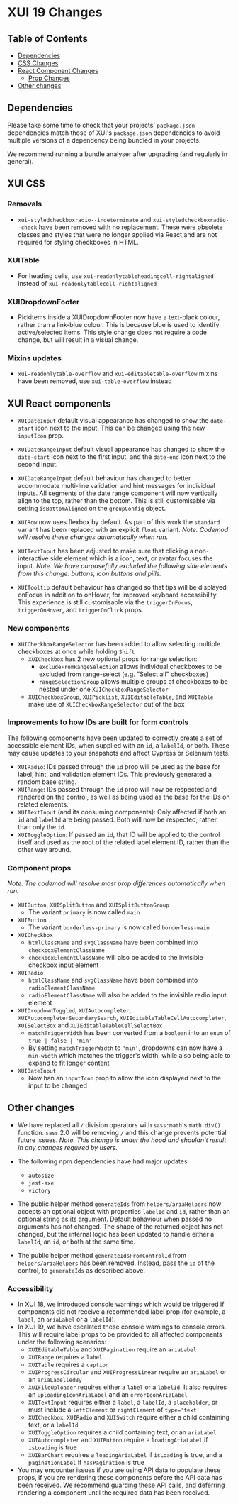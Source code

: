 # XUI 19 Changes

## Table of Contents

- [Dependencies](#Dependencies)
- [CSS Changes](#XUI-CSS)
- [React Component Changes](#XUI-React-components)
  - [Prop Changes](#Component-props)
- [Other changes](#Other-changes)

## Dependencies

Please take some time to check that your projects' `package.json` dependencies match those of XUI's `package.json` dependencies to avoid multiple versions of a dependency being bundled in your projects.

We recommend running a bundle analyser after upgrading (and regularly in general).

## XUI CSS

### Removals

- `xui-styledcheckboxradio--indeterminate` and `xui-styledcheckboxradio--check` have been removed with no replacement. These were obsolete classes and styles that were no longer applied via React and are not required for styling checkboxes in HTML.

### XUITable

- For heading cells, use `xui-readonlytableheadingcell-rightaligned` instead of `xui-readonlytablecell-rightaligned`

### XUIDropdownFooter

- Pickitems inside a XUIDropdownFooter now have a text-black colour, rather than a link-blue colour. This is because blue is used to identify active/selected items. This style change does not require a code change, but will result in a visual change.

### Mixins updates

- `xui-readonlytable-overflow` and `xui-editabletable-overflow` mixins have been removed, use `xui-table-overflow` instead

## XUI React components

- `XUIDateInput` default visual appearance has changed to show the `date-start` icon next to the input. This can be changed using the new `inputIcon` prop.

- `XUIDateRangeInput` default visual appearance has changed to show the `date-start` icon next to the first input, and the `date-end` icon next to the second input.

- `XUIDateRangeInput` default behaviour has changed to better accommodate multi-line validation and hint messages for individual inputs. All segments of the date range component will now vertically align to the top, rather than the bottom. This is still customisable via setting `isBottomAligned` on the `groupConfig` object.

- `XUIRow` now uses flexbox by default. As part of this work the `standard` variant has been replaced with an explicit `float` variant. _Note. Codemod will resolve these changes automatically when run._

- `XUITextInput` has been adjusted to make sure that clicking a non-interactive side element which is a icon, text, or avatar focuses the input. _Note. We have purposefully excluded the following side elements from this change: buttons, icon buttons and pills._

- `XUITooltip` default behaviour has changed so that tips will be displayed onFocus in addition to onHover, for improved keyboard accessibility. This experience is still customisable via the `triggerOnFocus`, `triggerOnHover`, and `triggerOnClick` props.

### New components

- `XUICheckboxRangeSelector` has been added to allow selecting multiple checkboxes at once while holding `Shift`
  - `XUICheckbox` has 2 new optional props for range selection:
    - `excludeFromRangeSelection` allows individual checkboxes to be excluded from range-select (e.g. "Select all" checkboxes)
    - `rangeSelectionGroup` allows multiple groups of checkboxes to be nested under one `XUICheckboxRangeSelector`
  - `XUICheckboxGroup`, `XUIPicklist`, `XUIEditableTable`, and `XUITable` make use of `XUICheckboxRangeSelector` out of the box

### Improvements to how IDs are built for form controls

The following components have been updated to correctly create a set of accessible element IDs, when supplied with an `id`, a `labelId`, or both. These may cause updates to your snapshots and affect Cypress or Selenium tests.

- `XUIRadio`: IDs passed through the `id` prop will be used as the base for label, hint, and validation element IDs. This previously generated a random base string.
- `XUIRange`: IDs passed through the `id` prop will now be respected and rendered on the control, as well as being used as the base for the IDs on related elements.
- `XUITextInput` (and its consuming components): Only affected if both an `id` and `labelId` are being passed. Both will now be respected, rather than only the `id`.
- `XUIToggleOption`: If passed an `id`, that ID will be applied to the control itself and used as the root of the related label element ID, rather than the other way around.

### Component props

_Note. The codemod will resolve most prop differences automatically when run._

- `XUIButton`, `XUISplitButton` and `XUISplitButtonGroup`
  - The variant `primary` is now called `main`
- `XUIButton`
  - The variant `borderless-primary` is now called `borderless-main`
- `XUICheckbox`
  - `htmlClassName` and `svgClassName` have been combined into `checkboxElementClassName`
  - `checkboxElementClassName` will also be added to the invisible checkbox input element
- `XUIRadio`
  - `htmlClassName` and `svgClassName` have been combined into `radioElementClassName`
  - `radioElementClassName` will also be added to the invisible radio input element
- `XUIDropdownToggled`, `XUIAutocompleter`, `XUIAutocompleterSecondarySearch`, `XUIEditableTableCellAutocompleter`, `XUISelectBox` and `XUIEditableTableCellSelectBox`
  - `matchTriggerWidth` has been converted from a `boolean` into an `enum` of `true | false | 'min'`
  - By setting `matchTriggerWidth` to `'min'`, dropdowns can now have a `min-width` which matches the trigger's width, while also being able to expand to fit longer content
- `XUIDateInput`
  - Now han an `inputIcon` prop to allow the icon displayed next to the input to be changed

## Other changes

- We have replaced all `/` division operators with `sass:math`'s `math.div()` function. `sass` 2.0 will be removing `/` and this change prevents potential future issues. _Note. This change is under the hood and shouldn't result in any changes required by users._

- The following npm dependencies have had major updates:

  - `autosize`
  - `jest-axe`
  - `victory`

- The public helper method `generateIds` from `helpers/ariaHelpers` now accepts an optional object with properties `labelId` and `id`, rather than an optional string as its argument. Default behaviour when passed no arguments has not changed. The shape of the returned object has not changed, but the internal logic has been updated to handle either a `labelId`, an `id`, or both at the same time.
- The public helper method `generateIdsFromControlId` from `helpers/ariaHelpers` has been removed. Instead, pass the `id` of the control, to `generateIds` as described above.

### Accessibility

- In XUI 18, we introduced console warnings which would be triggered if components did not receive a recommended label prop (for example, a `label`, an `ariaLabel` or a `labelId`).
- In XUI 19, we have escalated these console warnings to console errors. This will require label props to be provided to all affected components under the following scenarios:
  - `XUIEditableTable` and `XUIPagination` require an `ariaLabel`
  - `XUIRange` requires a `label`
  - `XUITable` requires a `caption`
  - `XUIProgressCircular` and `XUIProgressLinear` require an `ariaLabel` or an `ariaLabelledBy`
  - `XUIFileUploader` requires either a `label` or a `labelId`. It also requires an `uploadingIconAriaLabel` and an `errorIconAriaLabel`
  - `XUITextInput` requires either a `label`, a `labelId`, a `placeholder`, or must include a `leftElement` or `rightElement` of `type='text'`
  - `XUICheckbox`, `XUIRadio` and `XUISwitch` require either a child containing text, or a `labelId`
  - `XUIToggleOption` requires a child containing text, or an `ariaLabel`
  - `XUIAutocompleter` and `XUIButton` require a `loadingAriaLabel` if `isLoading` is true
  - `XUIBarChart` requires a `loadingAriaLabel` if `isLoading` is true, and a `paginationLabel` if `hasPagination` is true
- You may encounter issues if you are using API data to populate these props, if you are rendering these components before the API data has been received. We recommend guarding these API calls, and deferring rendering a component until the required data has been received.
